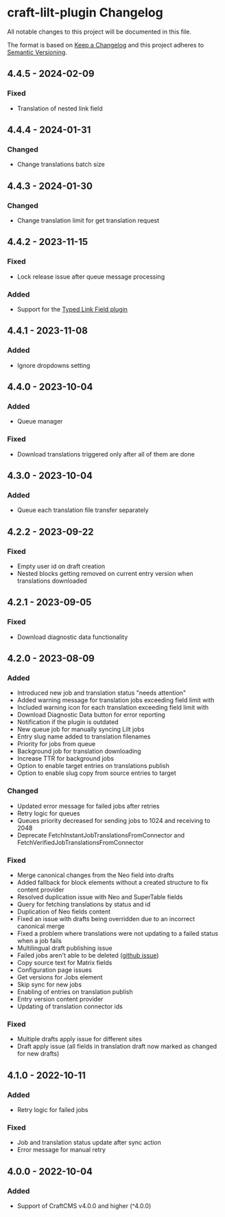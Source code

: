 # craft-lilt-plugin Changelog

All notable changes to this project will be documented in this file.

The format is based on [Keep a Changelog](http://keepachangelog.com/) and this project adheres to [Semantic Versioning](http://semver.org/).

## 4.4.5 - 2024-02-09
### Fixed
- Translation of nested link field

## 4.4.4 - 2024-01-31
### Changed
- Change translations batch size

## 4.4.3 - 2024-01-30
### Changed
- Change translation limit for get translation request 

## 4.4.2 - 2023-11-15
### Fixed
- Lock release issue after queue message processing

### Added
- Support for the [Typed Link Field plugin](https://plugins.craftcms.com/typedlinkfield)

## 4.4.1 - 2023-11-08
### Added
- Ignore dropdowns setting

## 4.4.0 - 2023-10-04
### Added
- Queue manager

### Fixed 
- Download translations triggered only after all of them are done

## 4.3.0 - 2023-10-04
### Added
- Queue each translation file transfer separately

## 4.2.2 - 2023-09-22
### Fixed
- Empty user id on draft creation
- Nested blocks getting removed on current entry version when translations downloaded

## 4.2.1 - 2023-09-05
### Fixed
- Download diagnostic data functionality

## 4.2.0 - 2023-08-09
### Added
- Introduced new job and translation status "needs attention"
- Added warning message for translation jobs exceeding field limit with
- Included warning icon for each translation exceeding field limit with
- Download Diagnostic Data button for error reporting
- Notification if the plugin is outdated
- New queue job for manually syncing Lilt jobs
- Entry slug name added to translation filenames
- Priority for jobs from queue
- Background job for translation downloading
- Increase TTR for background jobs
- Option to enable target entries on translations publish
- Option to enable slug copy from source entries to target

### Changed
- Updated error message for failed jobs after retries
- Retry logic for queues
- Queues priority decreased for sending jobs to 1024 and receiving to 2048
- Deprecate FetchInstantJobTranslationsFromConnector and FetchVerifiedJobTranslationsFromConnector

### Fixed
- Merge canonical changes from the Neo field into drafts
- Added fallback for block elements without a created structure to fix content provider
- Resolved duplication issue with Neo and SuperTable fields
- Query for fetching translations by status and id
- Duplication of Neo fields content
- Fixed an issue with drafts being overridden due to an incorrect canonical merge
- Fixed a problem where translations were not updating to a failed status when a job fails
- Multilingual draft publishing issue
- Failed jobs aren't able to be deleted ([github issue](https://github.com/lilt/craft-lilt-plugin/issues/90))
- Copy source text for Matrix fields
- Configuration page issues
- Get versions for Jobs element
- Skip sync for new jobs
- Enabling of entries on translation publish
- Entry version content provider
- Updating of translation connector ids

### Fixed
- Multiple drafts apply issue for different sites
- Draft apply issue (all fields in translation draft now marked as changed for new drafts)

## 4.1.0 - 2022-10-11
### Added
- Retry logic for failed jobs

### Fixed
- Job and translation status update after sync action
- Error message for manual retry

## 4.0.0 - 2022-10-04
### Added
- Support of CraftCMS v4.0.0 and higher (^4.0.0)

